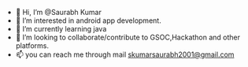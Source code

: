 - 👋 Hi, I’m @Saurabh Kumar
- 👀 I’m interested in android app development.
- 🌱 I’m currently learning java
- 💞️ I’m looking to collaborate/contribute to GSOC,Hackathon and other platforms.
- 📫 you can reach me through mail skumarsaurabh2001@gmail.com

<!---
indskgit/indskgit is a ✨ special ✨ repository because its `README.md` (this file) appears on your GitHub profile.
You can click the Preview link to take a look at your changes.
--->
